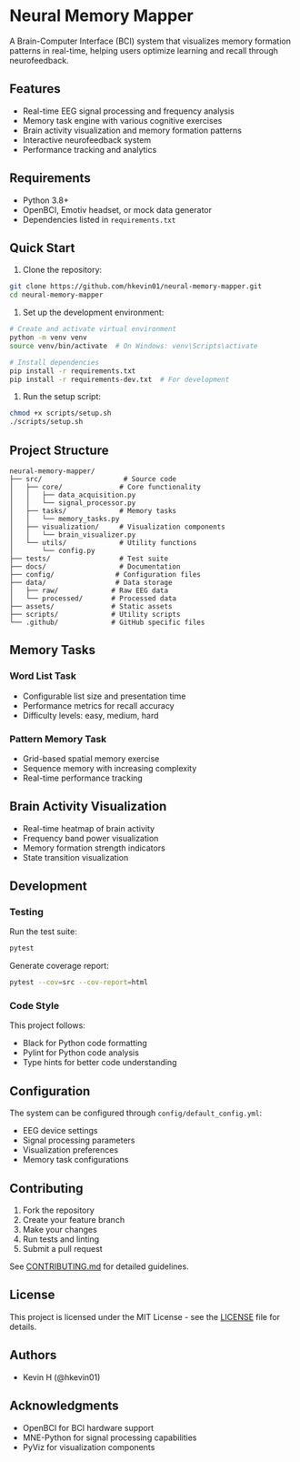 # Neural Memory Mapper

A Brain-Computer Interface (BCI) system that visualizes memory formation patterns in real-time, helping users optimize learning and recall through neurofeedback.

## Features

- Real-time EEG signal processing and frequency analysis
- Memory task engine with various cognitive exercises
- Brain activity visualization and memory formation patterns
- Interactive neurofeedback system
- Performance tracking and analytics

## Requirements

- Python 3.8+
- OpenBCI, Emotiv headset, or mock data generator
- Dependencies listed in `requirements.txt`

## Quick Start

1. Clone the repository:

```bash
git clone https://github.com/hkevin01/neural-memory-mapper.git
cd neural-memory-mapper
```

1. Set up the development environment:

```bash
# Create and activate virtual environment
python -m venv venv
source venv/bin/activate  # On Windows: venv\Scripts\activate

# Install dependencies
pip install -r requirements.txt
pip install -r requirements-dev.txt  # For development
```

1. Run the setup script:

```bash
chmod +x scripts/setup.sh
./scripts/setup.sh
```

## Project Structure

```text
neural-memory-mapper/
├── src/                    # Source code
│   ├── core/              # Core functionality
│   │   ├── data_acquisition.py
│   │   └── signal_processor.py
│   ├── tasks/             # Memory tasks
│   │   └── memory_tasks.py
│   ├── visualization/     # Visualization components
│   │   └── brain_visualizer.py
│   └── utils/             # Utility functions
│       └── config.py
├── tests/                 # Test suite
├── docs/                  # Documentation
├── config/               # Configuration files
├── data/                 # Data storage
│   ├── raw/             # Raw EEG data
│   └── processed/       # Processed data
├── assets/              # Static assets
├── scripts/             # Utility scripts
└── .github/             # GitHub specific files
```

## Memory Tasks

### Word List Task

- Configurable list size and presentation time
- Performance metrics for recall accuracy
- Difficulty levels: easy, medium, hard

### Pattern Memory Task

- Grid-based spatial memory exercise
- Sequence memory with increasing complexity
- Real-time performance tracking

## Brain Activity Visualization

- Real-time heatmap of brain activity
- Frequency band power visualization
- Memory formation strength indicators
- State transition visualization

## Development

### Testing

Run the test suite:

```bash
pytest
```

Generate coverage report:

```bash
pytest --cov=src --cov-report=html
```

### Code Style

This project follows:

- Black for Python code formatting
- Pylint for Python code analysis
- Type hints for better code understanding

## Configuration

The system can be configured through `config/default_config.yml`:

- EEG device settings
- Signal processing parameters
- Visualization preferences
- Memory task configurations

## Contributing

1. Fork the repository
2. Create your feature branch
3. Make your changes
4. Run tests and linting
5. Submit a pull request

See [CONTRIBUTING.md](/.github/CONTRIBUTING.md) for detailed guidelines.

## License

This project is licensed under the MIT License - see the [LICENSE](LICENSE) file for details.

## Authors

- Kevin H (@hkevin01)

## Acknowledgments

- OpenBCI for BCI hardware support
- MNE-Python for signal processing capabilities
- PyViz for visualization components
